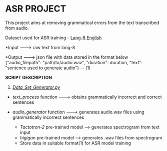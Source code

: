 # ASR PROJECT

This project aims at removing grammatical errors from the text transcribed from audio.

Dataset used for ASR training - [Lang-8 English](https://sites.google.com/site/naistlang8corpora/)

*Input ---> raw text from lang-8

*Output ---> json file with data stored in the format below
  {"audio_filepath": "path/to/audio.wav", "duration": duration, "text": "sentence used to generate audio"} -- (1)

**SCRIPT DESCRIPTION**

1. _[Data_Set_Generator.py](https://github.com/askaydevs/ITN_Phore/blob/asr/asr_ask/scripts/DataGenerator.py)_

  * _text_process_ function ---> obtains grammatically incorrect and correct sentences

  * _audio_generator_ function ---> generates audio.wav files using grammatically incorrect sentences
    * _Tactotron-2_ pre-trained model --> generates spectrogram from text input
    * _higigan_ pre-trained model --> generates .wav files from spectrogram
    * Store data in suitable format(1) for ASR model training

